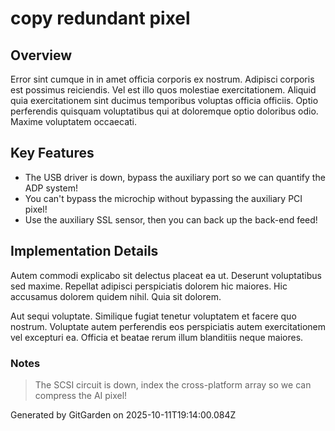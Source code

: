 # copy redundant pixel

## Overview
Error sint cumque in in amet officia corporis ex nostrum. Adipisci corporis est possimus reiciendis. Vel est illo quos molestiae exercitationem. Aliquid quia exercitationem sint ducimus temporibus voluptas officia officiis. Optio perferendis quisquam voluptatibus qui at doloremque optio doloribus odio. Maxime voluptatem occaecati.

## Key Features
- The USB driver is down, bypass the auxiliary port so we can quantify the ADP system!
- You can't bypass the microchip without bypassing the auxiliary PCI pixel!
- Use the auxiliary SSL sensor, then you can back up the back-end feed!

## Implementation Details
Autem commodi explicabo sit delectus placeat ea ut. Deserunt voluptatibus sed maxime. Repellat adipisci perspiciatis dolorem hic maiores. Hic accusamus dolorem quidem nihil. Quia sit dolorem.
 Aut sequi voluptate. Similique fugiat tenetur voluptatem et facere quo nostrum. Voluptate autem perferendis eos perspiciatis autem exercitationem vel excepturi ea. Officia et beatae rerum illum blanditiis neque maiores.

### Notes
> The SCSI circuit is down, index the cross-platform array so we can compress the AI pixel!

Generated by GitGarden on 2025-10-11T19:14:00.084Z
